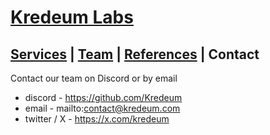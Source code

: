 # [Kredeum Labs](README.md)
## [Services](services.md) | [Team](team.md) | [References](references.md) | Contact

Contact our team on Discord or by email

- discord - https://github.com/Kredeum
- email - mailto:contact@kredeum.com
- twitter / X - https://x.com/kredeum
